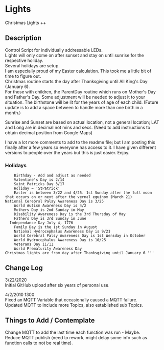 # Lights
Christmas Lights ++

## Description

Control Script for individually addressable LEDs.  
Lights will only come on after sunset and stay on until sunrise for the respective holiday.  
Several holidays are setup.  
I am especially proud of my Easter calculation.  This took me a little bit of time to figure out.  
Christmas routine starts the day after Thanksgiving until All King's Day (January 6).  
For those with children, the ParentDay routine which runs on Mother's Day and Father's Day.  Some adjustment will be needed to adjust it to your situation.  The birthstone will be lit for the years of age of each child. (Future update is to add a space between to handle more than one birth in a month.)  

Sunrise and Sunset are based on actual location, not a general location; LAT and Long are in decimal not mins and secs.  (Need to add instructions to obtain decimal position from Google Maps)  

I have a lot more comments to add to the readme file; but I am posting this finally after a few years so everyone has access to it.  I have given different versions to people over the years but this is just easier.  Enjoy.  

### Holidays

		Birthday - Add and adjust as needed
		Valentine's Day is 2/14
		Saint Patricks Day 3/17
		Holiday = 'StPatrick'
		Easter is between 3/22 and 4/25. 1st Sunday after the full moon that occurs on or next after the vernal equinox (March 21)
    National Cerebral Palsy Awareness Day is 3/25
		World Autism Awareness Day is 4/2
		Mothers Day is 2nd Sunday in May
		Disability Awareness Day is the 3rd Thursday of May
		Fathers Day is 3rd Sunday in June
	  Independance Day July 4, 1776
		Family Day is the 1st Sunday in August
		National Hydrocephalus Awareness Day is 9/21
		World Cerebral Palsy Awareness Day is 1st Wensday in October
		World Hydrocephalus Awareness Day is 10/25
		Veterans Day 11/11
		World Prematurity Awareness Day
    Christmas lights are from day after Thanksgiving until January 6 '''


## Change Log

3/22/2020  
Initial GitHub upload after six years of personal use.  

4/2/2010  1300  
Fixed an MQTT Variable that occasionally caused a MQTT failure.  
Updated MQTT to include more Topics, also established sub Topics.  

## Things to Add / Contemplate

Change MQTT to add the last time each function was run - Maybe.  
Reduce MQTT publish (need to rework, might delay some info such as function calls to not be real time).  
